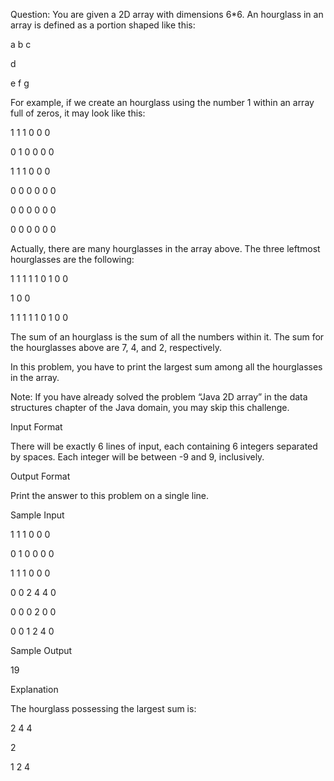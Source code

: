 Question: You are given a 2D array with dimensions 6*6. An hourglass in an array is defined as a portion shaped like this:


a b c

  d
  
e f g

For example, if we create an hourglass using the number 1 within an array full of zeros, it may look like this:

1 1 1 0 0 0

0 1 0 0 0 0

1 1 1 0 0 0

0 0 0 0 0 0

0 0 0 0 0 0

0 0 0 0 0 0

Actually, there are many hourglasses in the array above. The three leftmost hourglasses are the following:

1 1 1        1 1 0         1 0 0

  1            0            0
  
1 1 1        1 1 0         1 0 0

The sum of an hourglass is the sum of all the numbers within it. The sum for the hourglasses above are 7, 4, and 2, respectively.

In this problem, you have to print the largest sum among all the hourglasses in the array.

Note: If you have already solved the problem “Java 2D array” in the data structures chapter of the Java domain, you may skip this challenge.

Input Format

There will be exactly 6 lines of input, each containing 6 integers separated by spaces. Each integer will be between -9 and 9, inclusively.

Output Format

Print the answer to this problem on a single line.

Sample Input


1 1 1 0 0 0

0 1 0 0 0 0

1 1 1 0 0 0

0 0 2 4 4 0

0 0 0 2 0 0

0 0 1 2 4 0

Sample Output

19

Explanation

The hourglass possessing the largest sum is:

2 4 4

  2
  
1 2 4

